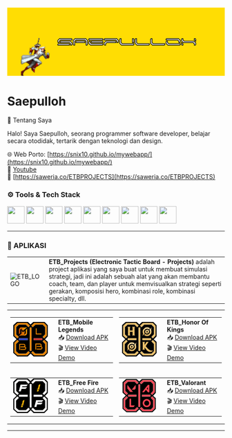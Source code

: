 ![Deskripsi GIF](https://github.com/snix10/MY_DESIGN/raw/main/GIF/banner.gif)

<h1>Saepulloh</h1>
 📄 Tentang Saya

<p align="left">
  Halo! Saya Saepulloh, seorang programmer software developer, belajar secara otodidak, tertarik dengan teknologi dan design.
</p>

🌐 Web Porto: [https://snix10.github.io/mywebapp/](https://snix10.github.io/mywebapp/)   
🎥 [Youtube](https://www.youtube.com/@Saepulloh10)    
🧡 [https://saweria.co/ETBPROJECTS](https://saweria.co/ETBPROJECTS)

### ⚙️ Tools & Tech Stack

<div>
  <img src="https://cdn.jsdelivr.net/gh/devicons/devicon@latest/icons/javascript/javascript-original.svg" width="40" height="40"/>
  <img src="https://cdn.jsdelivr.net/gh/devicons/devicon@latest/icons/html5/html5-original.svg" width="40" height="40"/>
  <img src="https://cdn.jsdelivr.net/gh/devicons/devicon@latest/icons/css3/css3-original.svg" width="40" height="40"/>
  <img src="https://cdn.jsdelivr.net/gh/devicons/devicon@latest/icons/php/php-original.svg" width="40" height="40"/>
  <img src="https://cdn.jsdelivr.net/gh/devicons/devicon@latest/icons/laravel/laravel-original.svg" width="40" height="40"/>
  <img src="https://cdn.jsdelivr.net/gh/devicons/devicon@latest/icons/flutter/flutter-original.svg" width="40" height="40"/>
<!--   <img src="https://cdn.jsdelivr.net/gh/devicons/devicon@latest/icons/vuejs/vuejs-original.svg" width="40" height="40"/> -->
  <img src="https://cdn.jsdelivr.net/gh/devicons/devicon@latest/icons/mysql/mysql-original.svg" width="40" height="40"/>
  <img src="https://cdn.jsdelivr.net/gh/devicons/devicon@latest/icons/vscode/vscode-original.svg" width="40" height="40"/>
  <img src="https://cdn.jsdelivr.net/gh/devicons/devicon@latest/icons/gimp/gimp-original.svg" width="40" height="40"/>
</div>

---

### 📱 APLIKASI

<table>
  <tr>
    <td>
      <img src="https://github.com/snix10/MY_DESIGN/raw/main/APK/ETB_LOGO_BLACK_BACKGROUND.png" alt="ETB_LOGO" width="150">
    </td>
    <td>
      <strong>ETB_Projects (Electronic Tactic Board - Projects)</strong> adalah project aplikasi yang saya buat untuk membuat simulasi strategi, jadi ini adalah sebuah alat yang akan membantu coach, team, dan player untuk memvisualkan strategi seperti gerakan, komposisi hero, kombinasi role, kombinasi specialty, dll.
    </td>
  </tr>
</table>


<p>
  
</p>


<table>
  <tr>
    <td width="50%" align="left" valign="top">
      <table>
        <tr>
          <td width="90">
            <img src="https://github.com/snix10/MY_DESIGN/raw/main/APK/ETB_MLBB_1.png" alt="ETB_MLBB" width="80">
          </td>
          <td>
            <strong>ETB_Mobile Legends</strong><br>
            📥 <a href="https://github.com/snix10/MY_DESIGN/raw/main/APK/ETB_Mobile Legends.apk" target="_blank">Download APK</a><br>
            🎬 <a href="https://youtu.be/B9N7x1Tt6oU" target="_blank">View Video Demo</a>
          </td>
        </tr>
      </table>
    </td>
    <td width="50%" align="left" valign="top">
      <table>
        <tr>
          <td width="90">
            <img src="https://github.com/snix10/MY_DESIGN/raw/main/APK/ETB_HOK.png" alt="ETB_HOK" width="80">
          </td>
          <td>
            <strong>ETB_Honor Of Kings</strong><br>
            📥 <a href="https://github.com/snix10/MY_DESIGN/raw/main/APK/ETB_Honor%20of%20Kings.apk" target="_blank">Download APK</a><br>
            🎬 <a href="https://youtu.be/q6XMeRAH6yE" target="_blank">View Video Demo</a>
          </td>
        </tr>
      </table>
    </td>
  </tr>
  <tr>
    <td width="50%" align="left" valign="top">
      <table>
        <tr>
          <td width="90">
            <img src="https://github.com/snix10/MY_DESIGN/raw/main/APK/ETB_FF.png" alt="ETB_FF" width="80">
          </td>
          <td>
            <strong>ETB_Free Fire</strong><br>
            📥 <a href="https://github.com/snix10/MY_DESIGN/raw/main/APK/ETB Free Fire.apk" target="_blank">Download APK</a><br>
            🎬 <a href="https://youtu.be/nJlSLaq6I_E" target="_blank">View Video Demo</a>
          </td>
        </tr>
      </table>
    </td>
    <td width="50%" align="left" valign="top">
      <table>
        <tr>
          <td width="90">
            <img src="https://github.com/snix10/MY_DESIGN/raw/main/APK/logo_etb_valorant.png" alt="ETB_Valorant" width="80">
          </td>
          <td>
            <strong>ETB_Valorant</strong><br>
            📥 <a href="https://github.com/snix10/MY_DESIGN/raw/main/APK/ETB Valorant.apk" target="_blank">Download APK</a><br>
            🎬 <a href="https://youtu.be/tmgdL_yXtkQ" target="_blank">View Video Demo</a>
          </td>
        </tr>
      </table>
    </td>
  </tr>
</table>

---
